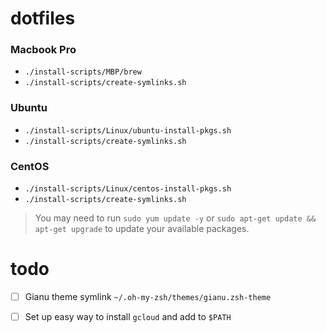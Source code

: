 # dotfiles

### Macbook Pro
- `./install-scripts/MBP/brew`
- `./install-scripts/create-symlinks.sh`

### Ubuntu
- `./install-scripts/Linux/ubuntu-install-pkgs.sh`
- `./install-scripts/create-symlinks.sh`

### CentOS
- `./install-scripts/Linux/centos-install-pkgs.sh`
- `./install-scripts/create-symlinks.sh`

> You may need to run `sudo yum update -y` or `sudo apt-get update && apt-get upgrade` to update your available packages.

# todo
- [ ] Gianu theme symlink `~/.oh-my-zsh/themes/gianu.zsh-theme`
- [ ] Set up easy way to install `gcloud` and add to `$PATH`

